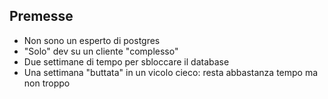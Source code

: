 
## Premesse

<v-clicks>

- Non sono un esperto di postgres
- "Solo" dev su un cliente "complesso"
- Due settimane di tempo per sbloccare il database
- Una settimana "buttata" in un vicolo cieco: resta abbastanza tempo ma non troppo
</v-clicks>
